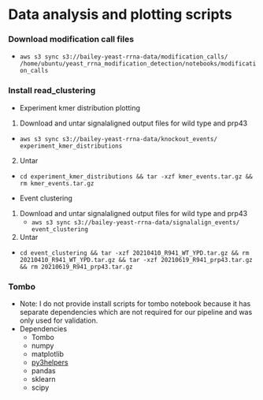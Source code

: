 # Data analysis and plotting scripts

### Download modification call files
  * `aws s3 sync s3://bailey-yeast-rrna-data/modification_calls/ /home/ubuntu/yeast_rrna_modification_detection/notebooks/modification_calls`

### Install read_clustering


* Experiment kmer distribution plotting
1) Download and untar signalaligned output files for wild type and prp43
  * `aws s3 sync s3://bailey-yeast-rrna-data/knockout_events/ experiment_kmer_distributions`
2) Untar
 * `cd experiment_kmer_distributions && tar -xzf kmer_events.tar.gz && rm kmer_events.tar.gz`


* Event clustering
1) Download and untar signalaligned output files for wild type and prp43 
   * `aws s3 sync s3://bailey-yeast-rrna-data/signalalign_events/ event_clustering`
2) Untar 
  * `cd event_clustering && tar -xzf 20210410_R941_WT_YPD.tar.gz && rm 20210410_R941_WT_YPD.tar.gz && tar -xzf 20210619_R941_prp43.tar.gz && rm 20210619_R941_prp43.tar.gz`


### Tombo
* Note: I do not provide install scripts for tombo notebook because 
it has separate dependencies which are not required for our pipeline and was only used for validation. 
* Dependencies
  * Tombo
  * numpy
  * matplotlib
  * [py3helpers](https://github.com/adbailey4/py3helpers)
  * pandas
  * sklearn
  * scipy
  